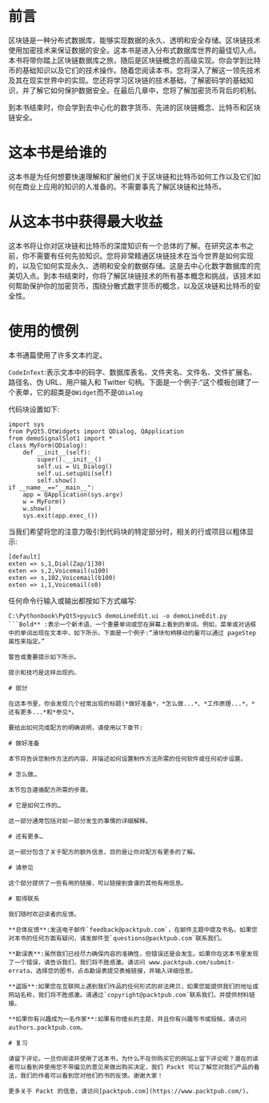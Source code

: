 # 前言

区块链是一种分布式数据库，能够实现数据的永久、透明和安全存储。区块链技术使用加密技术来保证数据的安全。这本书是进入分布式数据库世界的最佳切入点。本书将带你踏上区块链数据库之旅，随后是区块链概念的高级实现。你会学到比特币的基础知识以及它们的技术操作。随着您阅读本书，您将深入了解这一领先技术及其在现实世界中的实现。您还将学习区块链的技术基础，了解密码学的基础知识，并了解它如何保护数据安全。在最后几章中，您将了解加密货币背后的机制。

到本书结束时，你会学到去中心化的数字货币、先进的区块链概念、比特币和区块链安全。

# 这本书是给谁的

这本书是为任何想要快速理解和扩展他们关于区块链和比特币如何工作以及它们如何在商业上应用的知识的人准备的。不需要事先了解区块链和比特币。

# 从这本书中获得最大收益

这本书将让你对区块链和比特币的深度知识有一个总体的了解。在研究这本书之前，你不需要有任何先验知识。您将非常精通区块链技术在当今世界是如何实现的，以及它如何实现永久、透明和安全的数据存储。这是去中心化数字数据库的完美切入点。到本书结束时，你将了解区块链技术的所有基本概念和挑战，该技术如何帮助保护你的加密货币，围绕分散式数字货币的概念，以及区块链和比特币的安全性。

# 使用的惯例

本书通篇使用了许多文本约定。

`CodeInText`:表示文本中的码字、数据库表名、文件夹名、文件名、文件扩展名、路径名、伪 URL、用户输入和 Twitter 句柄。下面是一个例子:“这个模板创建了一个表单，它的超类是`QWidget`而不是`QDialog`

代码块设置如下:

```
import sys
from PyQt5.QtWidgets import QDialog, QApplication
from demoSignalSlot1 import *
class MyForm(QDialog):
    def __init__(self):
        super().__init__()
        self.ui = Ui_Dialog()
        self.ui.setupUi(self)
        self.show()
if __name__=="__main__":
    app = QApplication(sys.argv)
    w = MyForm()
    w.show()
    sys.exit(app.exec_())
```

当我们希望将您的注意力吸引到代码块的特定部分时，相关的行或项目以粗体显示:

```
[default]
exten => s,1,Dial(Zap/1|30)
exten => s,2,Voicemail(u100)
exten => s,102,Voicemail(b100)
exten => i,1,Voicemail(s0)
```

任何命令行输入或输出都按如下方式编写:

```
C:\Pythonbook\PyQt5>pyuic5 demoLineEdit.ui -o demoLineEdit.py
```Bold** :表示一个新术语、一个重要单词或您在屏幕上看到的单词。例如，菜单或对话框中的单词出现在文本中，如下所示。下面是一个例子:“滑块句柄移动的量可以通过 pageStep 属性来指定。”

警告或重要提示如下所示。

提示和技巧是这样出现的。

# 部分

在这本书里，你会发现几个经常出现的标题(*做好准备*，*怎么做...*、*工作原理...*，*还有更多...*和*参见*。

要给出如何完成配方的明确说明，请使用以下章节:

# 做好准备

本节将告诉您制作方法的内容，并描述如何设置制作方法所需的任何软件或任何初步设置。

# 怎么做…

本节包含遵循配方所需的步骤。

# 它是如何工作的…

这一部分通常包括对前一部分发生的事情的详细解释。

# 还有更多…

这一部分包含了关于配方的额外信息，目的是让你对配方有更多的了解。

# 请参见

这个部分提供了一些有用的链接，可以链接到食谱的其他有用信息。

# 取得联系

我们随时欢迎读者的反馈。

**总体反馈**:发送电子邮件`feedback@packtpub.com`，在邮件主题中提及书名。如果您对本书的任何方面有疑问，请发邮件至`questions@packtpub.com`联系我们。

**勘误表**:虽然我们已经尽力确保内容的准确性，但错误还是会发生。如果你在这本书里发现了一个错误，请告诉我们，我们将不胜感激。请访问 www.packtpub.com/submit-errata，选择您的图书，点击勘误表提交表格链接，并输入详细信息。

**盗版**:如果您在互联网上遇到我们作品的任何形式的非法拷贝，如果您能提供我们的地址或网站名称，我们将不胜感激。请通过`copyright@packtpub.com`联系我们，并提供材料链接。

**如果你有兴趣成为一名作家**:如果有你擅长的主题，并且你有兴趣写书或投稿，请访问 authors.packtpub.com。

# 复习

请留下评论。一旦你阅读并使用了这本书，为什么不在你购买它的网站上留下评论呢？潜在的读者可以看到并使用您不带偏见的意见来做出购买决定，我们 Packt 可以了解您对我们产品的看法，我们的作者可以看到您对他们的书的反馈。谢谢大家！

更多关于 Packt 的信息，请访问[packtpub.com](https://www.packtpub.com/)。